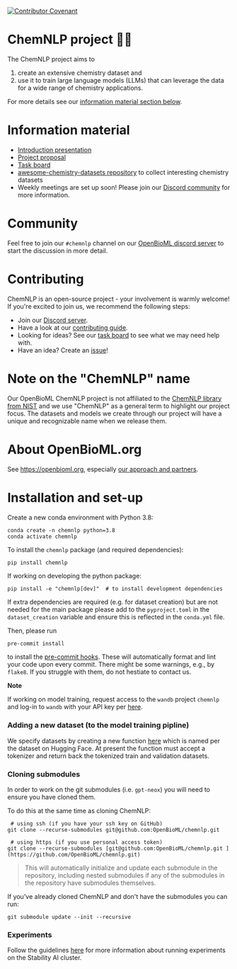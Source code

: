 [![Contributor Covenant](https://img.shields.io/badge/Contributor%20Covenant-2.1-4baaaa.svg)](code_of_conduct.md)

# ChemNLP project 🧪🚀

The ChemNLP project aims to

1. create an extensive chemistry dataset and
1. use it to train large language models (LLMs) that can leverage the data for a wide range of chemistry applications.

For more details see our [information material section below](#information-material).

# Information material

- [Introduction presentation](https://docs.google.com/presentation/d/1JkAKJveYsNGtAWoaksU8ykTdrC0aX3FshiFJ13SU6o8/edit?usp=sharing)
- [Project proposal](https://docs.google.com/document/d/1C44EKSJRojm39P2CaxnEq-0FGwDRaknKxJ8lZI6xr5M/edit?usp=sharing)
- [Task board](https://github.com/orgs/OpenBioML/projects/5/views/1)
- [awesome-chemistry-datasets repository](https://github.com/kjappelbaum/awesome-chemistry-datasets) to collect interesting chemistry datasets
- Weekly meetings are set up soon! Please join our [Discord community](#community) for more information.

# Community

Feel free to join our `#chemnlp` channel on our [OpenBioML discord server](https://discord.com/invite/GgDBFP8ZEt) to start the discussion in more detail.

# Contributing

ChemNLP is an open-source project - your involvement is warmly welcome! If you're excited to join us, we recommend the following steps:

- Join our [Discord server](#community).
- Have a look at our [contributing guide](docs/CONTRIBUTING.md).
- Looking for ideas? See our [task board](https://github.com/orgs/OpenBioML/projects/5/views/1) to see what we may need help with.
- Have an idea? Create an [issue](https://github.com/OpenBioML/chemnlp/issues)!

# Note on the "ChemNLP" name

Our OpenBioML ChemNLP project is not affiliated to the [ChemNLP library from NIST](https://arxiv.org/abs/2209.08203) and we use "ChemNLP" as a general term to highlight our project focus. The datasets and models we create through our project will have a unique and recognizable name when we release them.

# About OpenBioML.org

See https://openbioml.org, especially [our approach and partners](https://openbioml.org/approach-and-partners.html).

# Installation and set-up

Create a new conda environment with Python 3.8:

```
conda create -n chemnlp python=3.8
conda activate chemnlp
```

To install the `chemnlp` package (and required dependencies):

```
pip install chemnlp
```

If working on developing the python package:

```
pip install -e "chemnlp[dev]"  # to install development dependencies
```

If extra dependencies are required (e.g. for dataset creation) but are not needed for the main package please add to the `pyproject.toml` in the `dataset_creation` variable and ensure this is reflected in the `conda.yml` file.

Then, please run

```bash
pre-commit install
```

to install the [pre-commit hooks](https://pre-commit.com/). These will automatically format and lint your code upon every commit.
There might be some warnings, e.g., by `flake8`. If you struggle with them, do not hestiate to contact us.

**Note**

If working on model training, request access to the `wandb` project `chemnlp`
and log-in to `wandb` with your API key per [here](https://docs.wandb.ai/quickstart).

### Adding a new dataset (to the model training pipline)

We specify datasets by creating a new function [here](src/chemnlp/data/hf_datasets.py) which is named per the dataset on Hugging Face. At present the function must accept a tokenizer and return back the tokenized train and validation datasets.

### Cloning submodules

In order to work on the git submodules (i.e. `gpt-neox`) you will need to ensure you have cloned them. 

To do this at the same time as cloning ChemNLP:

  ```
   # using ssh (if you have your ssh key on GitHub)
  git clone --recurse-submodules git@github.com:OpenBioML/chemnlp.git

   # using https (if you use personal access token)
  git clone --recurse-submodules [git@github.com:OpenBioML/chemnlp.git ](https://github.com/OpenBioML/chemnlp.git)
  ```

  > This will automatically initialize and update each submodule in the repository, including nested submodules if any of the submodules in the repository have submodules themselves.

 If you've already cloned ChemNLP and don't have the submodules you can run: 
```
git submodule update --init --recursive
```

### Experiments

Follow the guidelines [here](experiments/README.md) for more information about running experiments on the Stability AI cluster.
